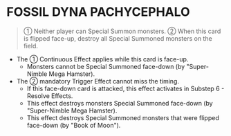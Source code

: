 # FOSSIL DYNA PACHYCEPHALO

> ① Neither player can Special Summon monsters. ② When this card is flipped face-up, destroy all Special Summoned monsters on the field.

*   The ① Continuous Effect applies while this card is face-up.
    *   Monsters cannot be Special Summoned face-down (by "Super-Nimble Mega Hamster).
*   The ② mandatory Trigger Effect cannot miss the timing.
    *   If this face-down card is attacked, this effect activates in Substep 6 - Resolve Effects.
    *   This effect destroys monsters Special Summoned face-down (by "Super-Nimble Mega Hamster).
    *   This effect destroys Special Summoned monsters that were flipped face-down (by "Book of Moon").
